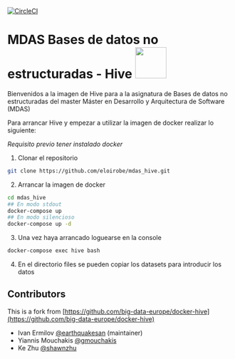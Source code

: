 [![CircleCI](https://circleci.com/gh/eloirobe/mdas_hive.svg?style=svg)](https://circleci.com/gh/eloirobe/mdas_hive)

# MDAS Bases de datos no estructuradas - Hive <img src="https://hive.apache.org/images/hive_logo_medium.jpg" width="70">
Bienvenidos a la imagen de Hive para a la asignatura de Bases de datos no estructuradas del master Máster en Desarrollo y Arquitectura de Software (MDAS)

Para arrancar Hive y empezar a utilizar la imagen de docker realizar lo siguiente:

*Requisito previo tener instalado docker*

1) Clonar el repositorio
```bash
git clone https://github.com/eloirobe/mdas_hive.git
```
2) Arrancar la imagen de docker
```bash
cd mdas_hive
## En modo stdout
docker-compose up
## En modo silencioso
docker-compose up -d
```
3) Una vez haya arrancado loguearse en la console
```bash
docker-compose exec hive bash
```

4) En el directorio files se pueden copiar los datasets para introducir los datos




## Contributors
This is a fork from [https://github.com/big-data-europe/docker-hive](https://github.com/big-data-europe/docker-hive)

* Ivan Ermilov [@earthquakesan](https://github.com/earthquakesan) (maintainer)
* Yiannis Mouchakis [@gmouchakis](https://github.com/gmouchakis)
* Ke Zhu [@shawnzhu](https://github.com/shawnzhu)
